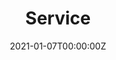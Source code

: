 ---
title: "Service"  # Add a page title.
summary: "recent service positions"  # Add a page description.
date: "2021-01-07T00:00:00Z"  # Add today's date.
type: "widget_page"  # Page type is a Widget Page
---